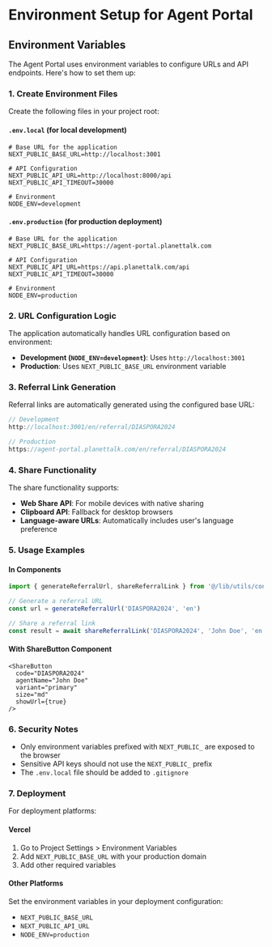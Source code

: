 # Environment Setup for Agent Portal

## Environment Variables

The Agent Portal uses environment variables to configure URLs and API endpoints. Here's how to set them up:

### 1. Create Environment Files

Create the following files in your project root:

#### `.env.local` (for local development)
```env
# Base URL for the application
NEXT_PUBLIC_BASE_URL=http://localhost:3001

# API Configuration
NEXT_PUBLIC_API_URL=http://localhost:8000/api
NEXT_PUBLIC_API_TIMEOUT=30000

# Environment
NODE_ENV=development
```

#### `.env.production` (for production deployment)
```env
# Base URL for the application
NEXT_PUBLIC_BASE_URL=https://agent-portal.planettalk.com

# API Configuration
NEXT_PUBLIC_API_URL=https://api.planettalk.com/api
NEXT_PUBLIC_API_TIMEOUT=30000

# Environment
NODE_ENV=production
```

### 2. URL Configuration Logic

The application automatically handles URL configuration based on environment:

- **Development (`NODE_ENV=development`)**: Uses `http://localhost:3001`
- **Production**: Uses `NEXT_PUBLIC_BASE_URL` environment variable

### 3. Referral Link Generation

Referral links are automatically generated using the configured base URL:

```typescript
// Development
http://localhost:3001/en/referral/DIASPORA2024

// Production
https://agent-portal.planettalk.com/en/referral/DIASPORA2024
```

### 4. Share Functionality

The share functionality supports:

- **Web Share API**: For mobile devices with native sharing
- **Clipboard API**: Fallback for desktop browsers
- **Language-aware URLs**: Automatically includes user's language preference

### 5. Usage Examples

#### In Components
```typescript
import { generateReferralUrl, shareReferralLink } from '@/lib/utils/config'

// Generate a referral URL
const url = generateReferralUrl('DIASPORA2024', 'en')

// Share a referral link
const result = await shareReferralLink('DIASPORA2024', 'John Doe', 'en')
```

#### With ShareButton Component
```tsx
<ShareButton 
  code="DIASPORA2024"
  agentName="John Doe"
  variant="primary"
  size="md"
  showUrl={true}
/>
```

### 6. Security Notes

- Only environment variables prefixed with `NEXT_PUBLIC_` are exposed to the browser
- Sensitive API keys should not use the `NEXT_PUBLIC_` prefix
- The `.env.local` file should be added to `.gitignore`

### 7. Deployment

For deployment platforms:

#### Vercel
1. Go to Project Settings > Environment Variables
2. Add `NEXT_PUBLIC_BASE_URL` with your production domain
3. Add other required variables

#### Other Platforms
Set the environment variables in your deployment configuration:
- `NEXT_PUBLIC_BASE_URL`
- `NEXT_PUBLIC_API_URL`
- `NODE_ENV=production`
